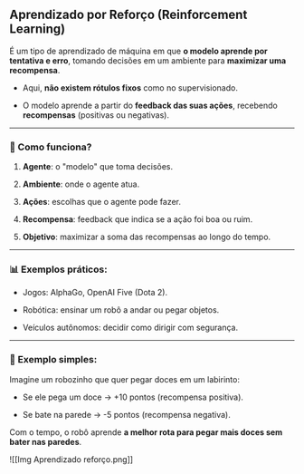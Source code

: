 ## **Aprendizado por Reforço (Reinforcement Learning)**

É um tipo de aprendizado de máquina em que **o modelo aprende por tentativa e erro**, tomando decisões em um ambiente para **maximizar uma recompensa**.

- Aqui, **não existem rótulos fixos** como no supervisionado.
    
- O modelo aprende a partir do **feedback das suas ações**, recebendo **recompensas** (positivas ou negativas).
    

---

### 📌 Como funciona?

1. **Agente**: o "modelo" que toma decisões.
    
2. **Ambiente**: onde o agente atua.
    
3. **Ações**: escolhas que o agente pode fazer.
    
4. **Recompensa**: feedback que indica se a ação foi boa ou ruim.
    
5. **Objetivo**: maximizar a soma das recompensas ao longo do tempo.
    

---

### 📊 Exemplos práticos:

- Jogos: AlphaGo, OpenAI Five (Dota 2).
    
- Robótica: ensinar um robô a andar ou pegar objetos.
    
- Veículos autônomos: decidir como dirigir com segurança.
    

---

### 🎯 Exemplo simples:

Imagine um robozinho que quer pegar doces em um labirinto:

- Se ele pega um doce → +10 pontos (recompensa positiva).
    
- Se bate na parede → -5 pontos (recompensa negativa).
    

Com o tempo, o robô aprende **a melhor rota para pegar mais doces sem bater nas paredes**.

![[Img Aprendizado reforço.png]]